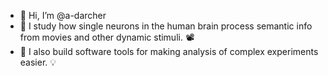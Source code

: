 - 👋 Hi, I’m @a-darcher
- 🧠 I study how single neurons in the human brain process semantic info from movies and other dynamic stimuli. 📽
- 🔗 I also build software tools for making analysis of complex experiments easier. 💡


<!---
a-darcher/a-darcher is a ✨ special ✨ repository because its `README.md` (this file) appears on your GitHub profile.
You can click the Preview link to take a look at your changes.
--->
